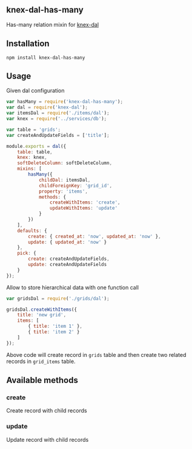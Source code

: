 ## knex-dal-has-many

Has-many relation mixin for [knex-dal](https://github.com/boo1ean/knex-dal)

## Installation

```
npm install knex-dal-has-many
```

## Usage

Given dal configuration

```javascript
var hasMany = require('knex-dal-has-many');
var dal = require('knex-dal');
var itemsDal = require('./items/dal');
var knex = require('../services/db');

var table = 'grids';
var createAndUpdateFields = ['title'];

module.exports = dal({
	table: table,
	knex: knex,
	softDeleteColumn: softDeleteColumn,
	mixins: [
		hasMany({
			childDal: itemsDal,
			childForeignKey: 'grid_id',
			property: 'items',
			methods: {
				createWithItems: 'create',
				updateWithItems: 'update'
			}
		})
	],
	defaults: {
		create: { created_at: 'now', updated_at: 'now' },
		update: { updated_at: 'now' }
	},
	pick: {
		create: createAndUpdateFields,
		update: createAndUpdateFields
	}
});
```

Allow to store hierarchical data with one function call

```javascript
var gridsDal = require('./grids/dal');

gridsDal.createWithItems({
	title: 'new grid',
	items: [
		{ title: 'item 1' },
		{ title: 'item 2' }
	]
});
```
Above code will create record in `grids` table and then create two related records in `grid_items` table.

## Available methods

### create

Create record with child records

### update

Update record with child records
